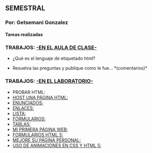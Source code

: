 <html>
<h2>SEMESTRAL</h2>
<p/>

<h3>Por: Getsemani Gonzalez</h3>
<p/>

<h4>Tareas realizadas</h4>
<p/>

<h3>TRABAJOS: <u>-EN EL AULA DE CLASE-</u></h3>
<p/>
<ul><li>¿Qué es el lenguaje de etiquetado html?</li></ul>
<p/>
<ul><li>Resuelva las preguntas y publique como le fue... *(comentarios)*</li></ul>
<p/>

<h3>TRABAJOS: <u>-EN EL LABORATORIO-</u></h3>
<p/>
<ul><li>PROBAR HTML: <a href="https://www.w3schools.com/code/tryit.asp?filename=G8G4420TMRC2"
<ul><li>HOST UNA PÁGINA HTML: <a href="https://getsemani-gonzalez.github.io/About-Getsy/"
<ul><li>ENUNCIADOS: <a href="https://www.w3schools.com/code/tryit.asp?filename=G8A76VU5A5XO"
<ul><li>ENLACES: <a href="https://www.w3schools.com/code/tryit.asp?filename=G8G3DWMU6DNM" 
<ul><li>LISTA:  <a href="https://www.w3schools.com/code/tryit.asp?filename=G8GBOTEWV05S" 
<ul><li>FORMULARIOS:  <a href="https://www.w3schools.com/code/tryit.asp?filename=G8IAILCXHVEU" 
<ul><li>TABLAS: <a href="https://www.w3schools.com/code/tryit.asp?filename=G8PCSGJNCR1G" 
<ul><li>MI PRIMERA PÁGINA WEB: <a href="https://getsemani-gonzalez.github.io/About-Getsy/"  
<ul><li>FORMULARIOS HTML 5: <a href="https://getsemani-gonzalez.github.io/Formulario-de-datos/" 
<ul><li>MEJORE SU PÁGINA PERSONAL: <a href="https://getsemani-gonzalez.github.io/Geo-Locations/" 
<ul><li>USO DE ANIMACIONES EN CSS Y HTML 5: <a href="https://getsemani-gonzalez.github.io/Getsemani-GGC/" 

